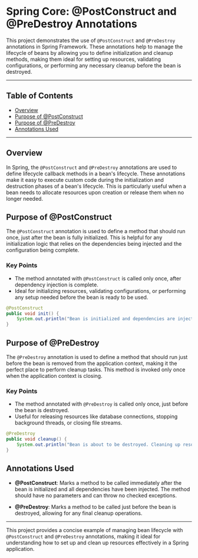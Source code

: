 
# Spring Core: @PostConstruct and @PreDestroy Annotations

This project demonstrates the use of `@PostConstruct` and `@PreDestroy` annotations in Spring Framework. These annotations help to manage the lifecycle of beans by allowing you to define initialization and cleanup methods, making them ideal for setting up resources, validating configurations, or performing any necessary cleanup before the bean is destroyed.

---

## Table of Contents

- [Overview](#overview)
- [Purpose of @PostConstruct](#purpose-of-postconstruct)
- [Purpose of @PreDestroy](#purpose-of-predestroy)
- [Annotations Used](#annotations-used)

---

## Overview

In Spring, the `@PostConstruct` and `@PreDestroy` annotations are used to define lifecycle callback methods in a bean's lifecycle. These annotations make it easy to execute custom code during the initialization and destruction phases of a bean's lifecycle. This is particularly useful when a bean needs to allocate resources upon creation or release them when no longer needed.

## Purpose of @PostConstruct

The `@PostConstruct` annotation is used to define a method that should run once, just after the bean is fully initialized. This is helpful for any initialization logic that relies on the dependencies being injected and the configuration being complete.

### Key Points
- The method annotated with `@PostConstruct` is called only once, after dependency injection is complete.
- Ideal for initializing resources, validating configurations, or performing any setup needed before the bean is ready to be used.

```java
@PostConstruct
public void init() {
    System.out.println("Bean is initialized and dependencies are injected.");
}
```

## Purpose of @PreDestroy

The `@PreDestroy` annotation is used to define a method that should run just before the bean is removed from the application context, making it the perfect place to perform cleanup tasks. This method is invoked only once when the application context is closing.

### Key Points
- The method annotated with `@PreDestroy` is called only once, just before the bean is destroyed.
- Useful for releasing resources like database connections, stopping background threads, or closing file streams.

```java
@PreDestroy
public void cleanup() {
    System.out.println("Bean is about to be destroyed. Cleaning up resources.");
}
```

## Annotations Used

- **@PostConstruct**: Marks a method to be called immediately after the bean is initialized and all dependencies have been injected. The method should have no parameters and can throw no checked exceptions.

- **@PreDestroy**: Marks a method to be called just before the bean is destroyed, allowing for any final cleanup operations.

---

This project provides a concise example of managing bean lifecycle with `@PostConstruct` and `@PreDestroy` annotations, making it ideal for understanding how to set up and clean up resources effectively in a Spring application.